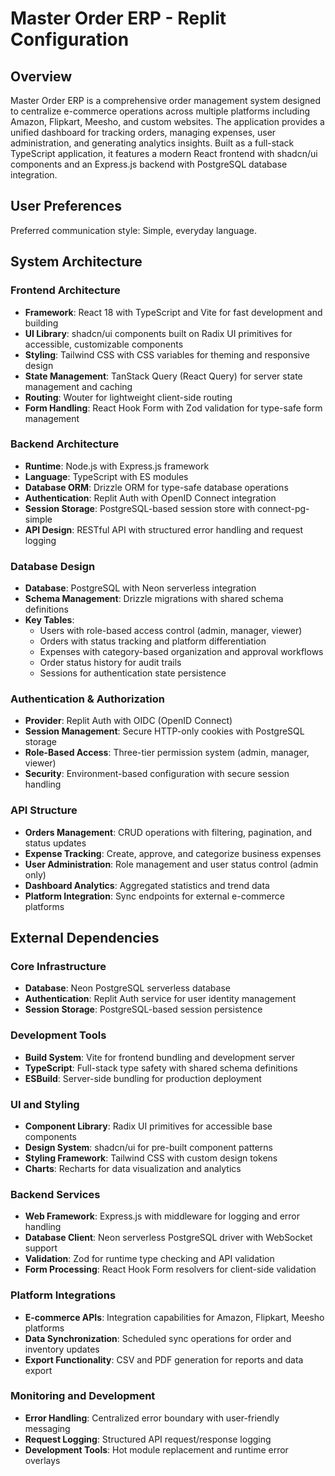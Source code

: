 # Master Order ERP - Replit Configuration

## Overview

Master Order ERP is a comprehensive order management system designed to centralize e-commerce operations across multiple platforms including Amazon, Flipkart, Meesho, and custom websites. The application provides a unified dashboard for tracking orders, managing expenses, user administration, and generating analytics insights. Built as a full-stack TypeScript application, it features a modern React frontend with shadcn/ui components and an Express.js backend with PostgreSQL database integration.

## User Preferences

Preferred communication style: Simple, everyday language.

## System Architecture

### Frontend Architecture
- **Framework**: React 18 with TypeScript and Vite for fast development and building
- **UI Library**: shadcn/ui components built on Radix UI primitives for accessible, customizable components
- **Styling**: Tailwind CSS with CSS variables for theming and responsive design
- **State Management**: TanStack Query (React Query) for server state management and caching
- **Routing**: Wouter for lightweight client-side routing
- **Form Handling**: React Hook Form with Zod validation for type-safe form management

### Backend Architecture
- **Runtime**: Node.js with Express.js framework
- **Language**: TypeScript with ES modules
- **Database ORM**: Drizzle ORM for type-safe database operations
- **Authentication**: Replit Auth with OpenID Connect integration
- **Session Storage**: PostgreSQL-based session store with connect-pg-simple
- **API Design**: RESTful API with structured error handling and request logging

### Database Design
- **Database**: PostgreSQL with Neon serverless integration
- **Schema Management**: Drizzle migrations with shared schema definitions
- **Key Tables**: 
  - Users with role-based access control (admin, manager, viewer)
  - Orders with status tracking and platform differentiation
  - Expenses with category-based organization and approval workflows
  - Order status history for audit trails
  - Sessions for authentication state persistence

### Authentication & Authorization
- **Provider**: Replit Auth with OIDC (OpenID Connect)
- **Session Management**: Secure HTTP-only cookies with PostgreSQL storage
- **Role-Based Access**: Three-tier permission system (admin, manager, viewer)
- **Security**: Environment-based configuration with secure session handling

### API Structure
- **Orders Management**: CRUD operations with filtering, pagination, and status updates
- **Expense Tracking**: Create, approve, and categorize business expenses
- **User Administration**: Role management and user status control (admin only)
- **Dashboard Analytics**: Aggregated statistics and trend data
- **Platform Integration**: Sync endpoints for external e-commerce platforms

## External Dependencies

### Core Infrastructure
- **Database**: Neon PostgreSQL serverless database
- **Authentication**: Replit Auth service for user identity management
- **Session Storage**: PostgreSQL-based session persistence

### Development Tools
- **Build System**: Vite for frontend bundling and development server
- **TypeScript**: Full-stack type safety with shared schema definitions
- **ESBuild**: Server-side bundling for production deployment

### UI and Styling
- **Component Library**: Radix UI primitives for accessible base components
- **Design System**: shadcn/ui for pre-built component patterns
- **Styling Framework**: Tailwind CSS with custom design tokens
- **Charts**: Recharts for data visualization and analytics

### Backend Services
- **Web Framework**: Express.js with middleware for logging and error handling
- **Database Client**: Neon serverless PostgreSQL driver with WebSocket support
- **Validation**: Zod for runtime type checking and API validation
- **Form Processing**: React Hook Form resolvers for client-side validation

### Platform Integrations
- **E-commerce APIs**: Integration capabilities for Amazon, Flipkart, Meesho platforms
- **Data Synchronization**: Scheduled sync operations for order and inventory updates
- **Export Functionality**: CSV and PDF generation for reports and data export

### Monitoring and Development
- **Error Handling**: Centralized error boundary with user-friendly messaging
- **Request Logging**: Structured API request/response logging
- **Development Tools**: Hot module replacement and runtime error overlays